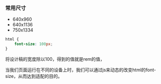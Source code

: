 ### 常用尺寸
+ 640x960
+ 640x1136
+ 750x1334
```css
html {
    font-size: 100px;
}
```
将设计稿的宽度除以100，得到的值就是rem的值，

当我们页面运行在不同的设备上时，我们可以通过js来动态的改变html的font-size，从而达到适配的目的。